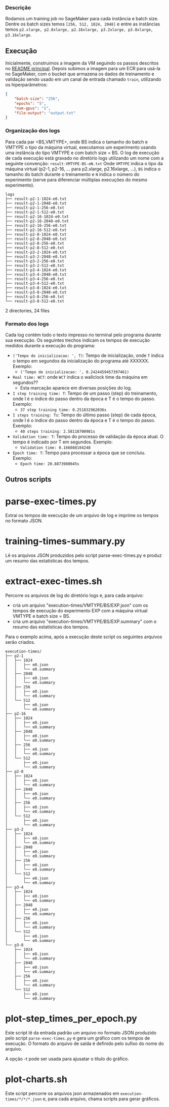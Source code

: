 ### Descrição
Rodamos um training job no SageMaker para cada instância e batch size. Dentre os batch sizes temos `[256, 512, 1024, 2048]` e entre as instâncias temos `p2.xlarge, p2.8xlarge, p2.16xlarge, p3.2xlarge, p3.8xlarge, p3.16xlarge`.

## Execução

Inicialmente, construimos a imagem da VM seguindo os passos descritos no [README principal](https://github.com/lmcad-unicamp/cloud-ML/tree/sagemaker-image#ap%C3%B3s-a-cria%C3%A7%C3%A3o-do-programa).
Depois subimos a imagem para um ECR para usá-la no SageMaker, com o bucket que armazena os dados de treinamento e validação sendo usado em um canal de entrada chamado `train`, utilizando os hiperparâmetros:
```json
{
	"batch-size": "256",
	"epochs": "5",
	"num-gpus": "1",
	"file-output": "output.txt"
}
```


### Organização dos logs

Para cada par <BS,VMTYPE>, onde BS indica o tamanho do batch e VMTYPE o tipo da máquina virtual, executamos um experimento usando uma instância do tipo VMTYPE e com batch size = BS.
O log de execução de cada execução está gravado no diretório logs utilizando um nome com a seguinte convenção:
``result-VMTYPE-BS-eN.txt``
Onde ``VMTYPE`` indica o tipo da máquina virtual (p2-1, p2-16, ... para p2.xlarge, p2.16xlarge, ...), ``BS`` indica o tamanho do batch durante o treinamento e ``N`` indica o número do experimento (serve para diferenciar múltiplas execuções do mesmo experimento).

```
logs
├── result-p2-1-1024-e0.txt
├── result-p2-1-2048-e0.txt
├── result-p2-1-256-e0.txt
├── result-p2-1-512-e0.txt
├── result-p2-16-1024-e0.txt
├── result-p2-16-2048-e0.txt
├── result-p2-16-256-e0.txt
├── result-p2-16-512-e0.txt
├── result-p2-8-1024-e0.txt
├── result-p2-8-2048-e0.txt
├── result-p2-8-256-e0.txt
├── result-p2-8-512-e0.txt
├── result-p3-2-1024-e0.txt
├── result-p3-2-2048-e0.txt
├── result-p3-2-256-e0.txt
├── result-p3-2-512-e0.txt
├── result-p3-4-1024-e0.txt
├── result-p3-4-2048-e0.txt
├── result-p3-4-256-e0.txt
├── result-p3-4-512-e0.txt
├── result-p3-8-1024-e0.txt
├── result-p3-8-2048-e0.txt
├── result-p3-8-256-e0.txt
└── result-p3-8-512-e0.txt
```
2 directories, 24 files

### Formato dos logs

Cada log contém todo o texto impresso no terminal pelo programa durante sua execução. 
Os seguintes trechos indicam os tempos de execução medidos durante a execução do programa:

- ``('Tempo de inicializacao: ', T)``: Tempo de inicialização, onde ``T`` indica o tempo em segundos da inicialização do programa até XXXXXX. Exemplo:
    - ``('Tempo de inicializacao: ', 0.2424459457397461)``
- ``Real time: WCT``: onde ``WCT`` indica o wallclock time da máquina em segundos??
    - Esta marcação aparece em diversas posições do log.
- ``I step training time: T``: Tempo de um passo (step) do treinamento, onde I é o índice do passo dentro da época e T é o tempo do passo. Exemplo:
    - ``37 step training time: 0.251832962036s``
- ``I steps training: Ts``: Tempo do último passo (step) de cada época, onde I é o índice do passo dentro da época e T é o tempo do passo. Exemplo:
    - ``40 steps training: 2.58118700981s``
- ``Validation time: T``: Tempo do processo de validação da época atual. O tempo é indicado por T em segundos. Exemplo:
    - ``Validation time: 0.166088104248``
- ``Epoch time: T``: Tempo para processar a época que se concluiu. Exemplo: 
    - ``Epoch time: 20.8873980045s``



## Outros scripts

# parse-exec-times.py
Extrai os tempos de execução de um arquivo de log e imprime os tempos no formato JSON.

# training-times-summary.py
Lê os arquivos JSON produzidos pelo script parse-exec-times.py e produz um resumo das estatísticas dos tempos.

# extract-exec-times.sh
Percorre os arquivos de log do diretório logs e, para cada arquivo:
- cria um arquivo "execution-times/VMTYPE/BS/EXP.json" com os tempos de execução do experimento EXP com a máquina virtual VMTYPE e batch size = BS.
- cria um arquivo "execution-times/VMTYPE/BS/EXP.summary" com o resumo das estatísticas dos tempos.

Para o exemplo acima, após a execução deste script os seguintes arquivos serão criados.
```
execution-times/
├── p2-1
│   ├── 1024
│   │   ├── e0.json
│   │   └── e0.summary
│   ├── 2048
│   │   ├── e0.json
│   │   └── e0.summary
│   ├── 256
│   │   ├── e0.json
│   │   └── e0.summary
│   └── 512
│       ├── e0.json
│       └── e0.summary
├── p2-16
│   ├── 1024
│   │   ├── e0.json
│   │   └── e0.summary
│   ├── 2048
│   │   ├── e0.json
│   │   └── e0.summary
│   ├── 256
│   │   ├── e0.json
│   │   └── e0.summary
│   └── 512
│       ├── e0.json
│       └── e0.summary
├── p2-8
│   ├── 1024
│   │   ├── e0.json
│   │   └── e0.summary
│   ├── 2048
│   │   ├── e0.json
│   │   └── e0.summary
│   ├── 256
│   │   ├── e0.json
│   │   └── e0.summary
│   └── 512
│       ├── e0.json
│       └── e0.summary
├── p3-2
│   ├── 1024
│   │   ├── e0.json
│   │   └── e0.summary
│   ├── 2048
│   │   ├── e0.json
│   │   └── e0.summary
│   ├── 256
│   │   ├── e0.json
│   │   └── e0.summary
│   └── 512
│       ├── e0.json
│       └── e0.summary
├── p3-4
│   ├── 1024
│   │   ├── e0.json
│   │   └── e0.summary
│   ├── 2048
│   │   ├── e0.json
│   │   └── e0.summary
│   ├── 256
│   │   ├── e0.json
│   │   └── e0.summary
│   └── 512
│       ├── e0.json
│       └── e0.summary
└── p3-8
    ├── 1024
    │   ├── e0.json
    │   └── e0.summary
    ├── 2048
    │   ├── e0.json
    │   └── e0.summary
    ├── 256
    │   ├── e0.json
    │   └── e0.summary
    └── 512
        ├── e0.json
        └── e0.summary
```



# plot-step_times_per_epoch.py
Este script lê da entrada padrão um arquivo no formato JSON produzido pelo script ``parse-exec-times.py`` e gera um gráfico com os tempos de execução. O formato do arquivo de saída é definido pelo sufixo do nome do arquivo.

A opção -t pode ser usada para ajusatar o título do gráfico.

# plot-charts.sh
Este script percorre os arquivos json armazenados em ``execution-times/*/*/*.json`` e, para cada arquivo, chama scripts para gerar gráficos.
